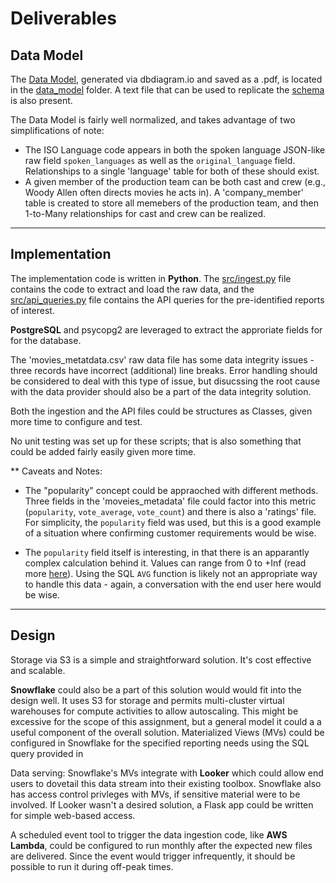 # Deliverables



## Data Model 
The [Data Model](data_model/DataModel.pdf), generated via dbdiagram.io and saved as a .pdf, is located in the [data_model](data_model) folder. A text file that can be used to replicate the [schema](data_model/data_model_code.txt) is also present.

The Data Model is fairly well normalized, and takes advantage of two simplifications of note:
- The ISO Language code appears in both the spoken language JSON-like raw field `spoken_languages` as well as the `original_language` field.  Relationships to a single 'language' table for both of these should exist.
- A given member of the production team can be both cast and crew (e.g., Woody Allen often directs movies he acts in).  A 'company_member' table is created to store all memebers of the production team, and then 1-to-Many relationships for cast and crew can be realized.

---

## Implementation

The implementation code is written in **Python**.  The [src/ingest.py](src) file contains the code to extract and load the raw data, and the [src/api_queries.py](src) file contains the API queries for the pre-identified reports of interest.

**PostgreSQL** and psycopg2 are leveraged to extract the approriate fields for for the database.

The 'movies_metatdata.csv' raw data file has some data integrity issues - three records have incorrect (additional) line breaks.  Error handling should be considered to deal with this type of issue, but disucssing the root cause with the data provider should also be a part of the data integrity solution.

Both the ingestion and the API files could be structures as Classes, given more time to configure and test.

No unit testing was set up for these scripts; that is also something that could be added fairly easily given more time.

** Caveats and Notes:

- The "popularity" concept could be appraoched with different methods.  Three fields in the 'moveies_metadata' file could factor into this metric (`popularity`, `vote_average`, `vote_count`) and there is also a 'ratings' file.  For simplicity, the `popularity` field was used, but this is a good example of a situation where confirming customer requirements would be wise. 

- The `popularity` field itself is interesting, in that there is an apparantly complex calculation behind it.   Values can range from 0 to +Inf (read more [here](https://www.themoviedb.org/talk/5141d424760ee34da71431b0)).  Using the SQL `AVG` function is likely not an appropriate way to handle this data - again, a conversation with the end user here would be wise.

---

## Design

Storage via S3 is a simple and straightforward solution.  It's cost effective and scalable.

**Snowflake** could also be a part of this solution would would fit into the design well.  It uses S3 for storage and permits multi-cluster virtual warehouses for compute activities to allow autoscaling.  This might be excessive for the scope of this assignment, but a general model it could a a useful component of the overall solution.  Materialized Views (MVs) could be configured in Snowflake for the specified reporting needs using the SQL query provided in 

Data serving: Snowflake's MVs integrate with **Looker** which could allow end users to dovetail this data stream into their existing toolbox.  Snowflake also has access control privleges with MVs, if sensitive material were to be involved.
If Looker wasn't a desired solution, a Flask app could be written for simple web-based access.

A scheduled event tool to trigger the data ingestion code, like **AWS Lambda**, could be configured to run monthly after the expected new files are delivered.  Since the event would trigger infrequently, it should be possible to run it during off-peak times.

